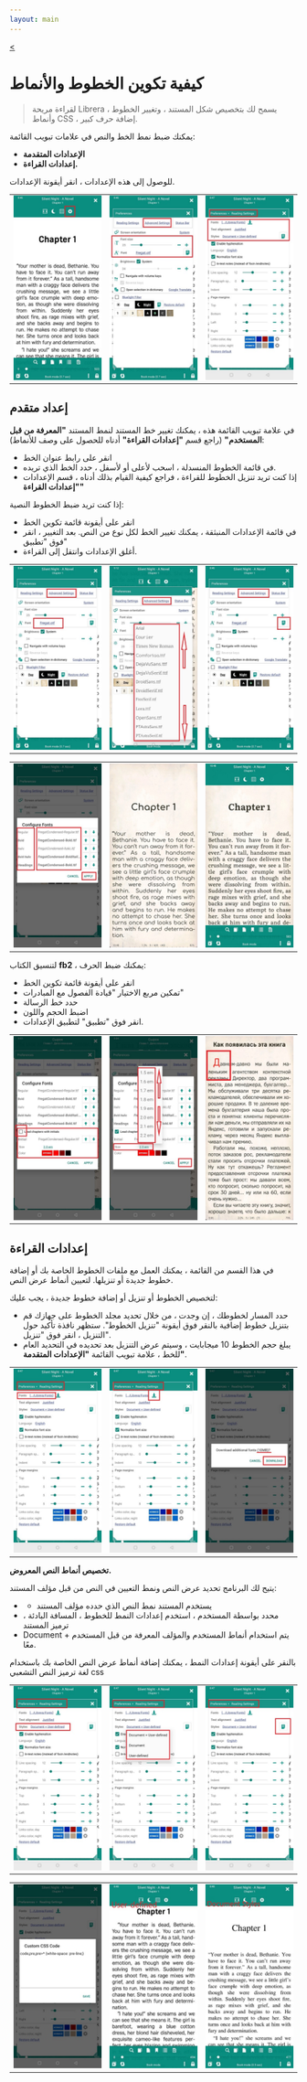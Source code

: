```yaml
---
layout: main
---
```

[<](/wiki/faq/ar)

# كيفية تكوين الخطوط والأنماط

> لقراءة مريحة Librera يسمح لك بتخصيص شكل المستند ، وتغيير الخطوط ، وأنماط CSS ، إضافة حرف كبير.


يمكنك ضبط نمط الخط والنص في علامات تبويب القائمة:

* **الإعدادات المتقدمة**
* **إعدادات القراءة.**

للوصول إلى هذه الإعدادات ، انقر أيقونة الإعدادات.


||||
|-|-|-|
|![](1.jpg)|![](2.jpg)|![](3.jpg)|


## إعداد متقدم


في علامة تبويب القائمة هذه ، يمكنك تغيير خط المستند لنمط المستند **&quot;المعرفة من قبل المستخدم&quot;** (راجع قسم **&quot;إعدادات القراءة&quot;** أدناه للحصول على وصف للأنماط):


* انقر على رابط عنوان الخط
* في قائمة الخطوط المنسدلة ، اسحب لأعلى أو لأسفل ، حدد الخط الذي تريده.
* إذا كنت تريد تنزيل الخطوط للقراءة ، فراجع كيفية القيام بذلك أدناه ، قسم الإعدادات **&quot;إعدادات القراءة&quot;**

إذا كنت تريد ضبط الخطوط النصية:

* انقر على أيقونة قائمة تكوين الخط
* في قائمة الإعدادات المنبثقة ، يمكنك تغيير الخط لكل نوع من النص. بعد التغيير ، انقر فوق &quot;تطبيق&quot;
* أغلق الإعدادات وانتقل إلى القراءة.


||||
|-|-|-|
|![](23.jpg)|![](4.jpg)|![](5.jpg)|

||||
|-|-|-|
|![](6.jpg)|![](42.jpg)|![](43.jpg)|

لتنسيق الكتاب **fb2** ، يمكنك ضبط الحرف:

* انقر على أيقونة قائمة تكوين الخط
* تمكين مربع الاختيار &quot;قيادة الفصول مع المبادرات&quot;
* حدد خط الرسالة
* اضبط الحجم واللون
* انقر فوق &quot;تطبيق&quot; لتطبيق الإعدادات.

||||
|-|-|-|
|![](19.jpg)|![](20.jpg)|![](22.jpg)|



## إعدادات القراءة


في هذا القسم من القائمة ، يمكنك العمل مع ملفات الخطوط الخاصة بك أو إضافة خطوط جديدة أو تنزيلها. لتعيين أنماط عرض النص.

لتخصيص الخطوط أو تنزيل أو إضافة خطوط جديدة ، يجب عليك:

* حدد المسار لخطوطك ، إن وجدت ، من خلال تحديد مجلد الخطوط على جهازك
قم بتنزيل خطوط إضافية بالنقر فوق أيقونة &quot;تنزيل الخطوط&quot;. ستظهر نافذة تأكيد حول التنزيل ، انقر فوق &quot;تنزيل&quot;.
* يبلغ حجم الخطوط 10 ميجابايت ، وسيتم عرض التنزيل بعد تحديده في التحديد العام للخط ، علامة تبويب القائمة **&quot;الإعدادات المتقدمة&quot;**.


||||
|-|-|-|
|![](8.jpg)|![](9.jpg)|![](10.jpg)|

**تخصيص أنماط النص المعروض.**

يتيح لك البرنامج تحديد عرض النص ونمط التعيين في النص من قبل مؤلف المستند:

* - يستخدم المستند نمط النص الذي حدده مؤلف المستند
* محدد بواسطة المستخدم ، استخدم إعدادات النمط للخطوط ، المسافة البادئة ، ترميز المستند
* Document + يتم استخدام أنماط المستخدم والمؤلف المعرفة من قبل المستخدم معًا.

بالنقر على أيقونة إعدادات النمط ، يمكنك إضافة أنماط عرض النص الخاصة بك باستخدام لغة ترميز النص التشعبي css

||||
|-|-|-|
|![](11.jpg)|![](12.jpg)|![](13.jpg)|

||||
|-|-|-|
|![](14.jpg)|![](15.jpg)|![](16.jpg)|







